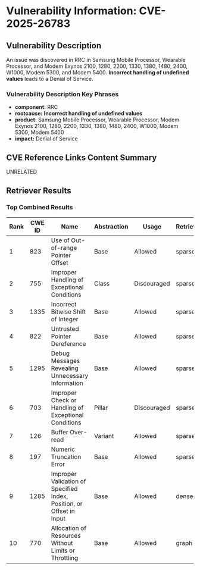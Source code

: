 # Vulnerability Information: CVE-2025-26783

## Vulnerability Description
An issue was discovered in RRC in Samsung Mobile Processor, Wearable Processor, and Modem Exynos 2100, 1280, 2200, 1330, 1380, 1480, 2400, W1000, Modem 5300, and Modem 5400. **Incorrect handling of undefined values** leads to a Denial of Service.

### Vulnerability Description Key Phrases
- **component:** RRC
- **rootcause:** **Incorrect handling of undefined values**
- **product:** Samsung Mobile Processor, Wearable Processor, Modem Exynos 2100, 1280, 2200, 1330, 1380, 1480, 2400, W1000, Modem 5300, Modem 5400
- **impact:** Denial of Service

## CVE Reference Links Content Summary
UNRELATED

## Retriever Results

### Top Combined Results

| Rank | CWE ID | Name | Abstraction | Usage  | Retrievers | Individual Scores |
|------|--------|------|-------------|-------|------------|-------------------|
| 1 | 823 | Use of Out-of-range Pointer Offset | Base | Allowed | sparse | 0.219 |
| 2 | 755 | Improper Handling of Exceptional Conditions | Class | Discouraged | sparse | 0.211 |
| 3 | 1335 | Incorrect Bitwise Shift of Integer | Base | Allowed | sparse | 0.194 |
| 4 | 822 | Untrusted Pointer Dereference | Base | Allowed | sparse | 0.193 |
| 5 | 1295 | Debug Messages Revealing Unnecessary Information | Base | Allowed | sparse | 0.188 |
| 6 | 703 | Improper Check or Handling of Exceptional Conditions | Pillar | Discouraged | sparse | 0.184 |
| 7 | 126 | Buffer Over-read | Variant | Allowed | sparse | 0.184 |
| 8 | 197 | Numeric Truncation Error | Base | Allowed | sparse | 0.184 |
| 9 | 1285 | Improper Validation of Specified Index, Position, or Offset in Input | Base | Allowed | dense | 0.647 |
| 10 | 770 | Allocation of Resources Without Limits or Throttling | Base | Allowed | graph | 0.003 |

